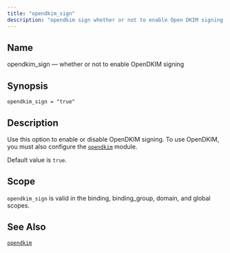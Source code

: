 ```yaml
---
title: "opendkim_sign"
description: "opendkim sign whether or not to enable Open DKIM signing opendkim sign true Use this option to enable or disable Open DKIM signing To use Open DKIM you must also configure the opendkim module Default value is true opendkim sign is valid in the binding binding group domain and global..."
---
```


<a name="conf.ref.opendkim_sign"></a> 
## Name

opendkim_sign — whether or not to enable OpenDKIM signing

## Synopsis

`opendkim_sign = "true"`

<a name="idp25628304"></a> 
## Description

Use this option to enable or disable OpenDKIM signing. To use OpenDKIM, you must also configure the [`opendkim`](/momentum/4/modules/opendkim) module.

Default value is `true`.

<a name="idp25632304"></a> 
## Scope

`opendkim_sign` is valid in the binding, binding_group, domain, and global scopes.

<a name="idp25634160"></a> 
## See Also

[`opendkim`](/momentum/4/modules/opendkim)